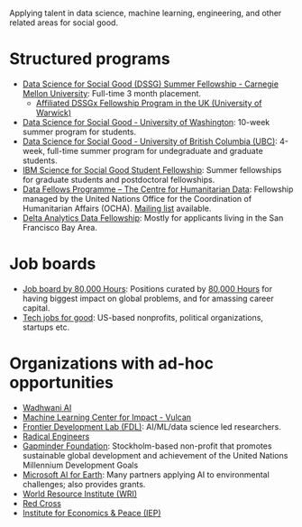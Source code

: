 Applying talent in data science, machine learning, engineering, and other related areas for social good.

<a id="orgc2e0fad"></a>

# Structured programs

-   [Data Science for Social Good (DSSG) Summer Fellowship - Carnegie Mellon University](http://www.dssgfellowship.org/): Full-time 3 month placement.
    -   [Affiliated DSSGx Fellowship Program in the UK (University of Warwick)](https://www.turing.ac.uk/collaborate-turing/data-science-social-good)
-   [Data Science for Social Good - University of Washington](https://escience.washington.edu/dssg/): 10-week summer program for students.
-   [Data Science for Social Good - University of British Columbia (UBC)](https://dsi.ubc.ca/data-science-social-good): 4-week, full-time summer program for undegraduate and graduate students.
-   [IBM Science for Social Good Student Fellowship](https://www.research.ibm.com/science-for-social-good/): Summer fellowships for graduate students and postdoctoral fellowships.
-   [Data Fellows Programme – The Centre for Humanitarian Data](https://centre.humdata.org/data-fellows/): Fellowship managed by the United Nations Office for the Coordination of Humanitarian Affairs (OCHA). [Mailing list](http://humdata.us14.list-manage1.com/subscribe?u=ea3f905d50ea939780139789d&id=99796325d1) available.
-   [Delta Analytics Data Fellowship](http://www.deltanalytics.org/): Mostly for applicants living in the San Francisco Bay Area.

# Job boards
-   [Job board by 80,000 Hours](https://80000hours.org/job-board/): Positions curated by [80,000 Hours](https://80000hours.org/) for having biggest impact on global problems, and for amassing career capital.
-   [Tech jobs for good](https://www.techjobsforgood.com/): US-based nonprofits, political organizations, startups etc.


<a id="orga0609bf"></a>

# Organizations with ad-hoc opportunities

-   [Wadhwani AI](https://www.wadhwaniai.org/careers/)
-   [Machine Learning Center for Impact - Vulcan](https://www.vulcan.com/areas-of-practice/technology-science/key-initiatives/machine-learning-center-for-impact)
-   [Frontier Development Lab (FDL)](https://fdleurope.org/fdl-europe-2020): AI/ML/data science led researchers.
-   [Radical Engineers](http://radicalengineers.com/volunteer_positions.html)
-   [Gapminder Foundation](https://www.gapminder.org/about-gapminder/our-mission/): Stockholm-based non-profit that promotes sustainable global development and achievement of the United Nations Millennium Development Goals
-   [Microsoft AI for Earth](https://www.microsoft.com/en-us/ai/ai-for-earth): Many partners applying AI to environmental challenges; also provides grants.
-   [World Resource Institute (WRI)](https://www.wri.org/)
-   [Red Cross](https://www.redcross.org/about-us/careers.html)
-   [Institute for Economics & Peace (IEP)](http://economicsandpeace.org/consulting/)
